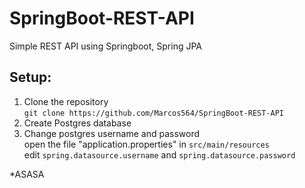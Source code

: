 # SpringBoot-REST-API
Simple REST API using Springboot, Spring JPA

## Setup:
1. Clone the repository <br>
   `git clone https://github.com/Marcos564/SpringBoot-REST-API`
2. Create Postgres database
3. Change postgres username and password <br>
  open the file "application.properties" in `src/main/resources` <br>
  edit `spring.datasource.username` and `spring.datasource.password` 

*ASASA
